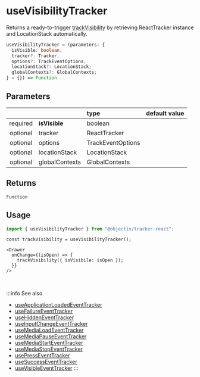 # useVisibilityTracker

Returns a ready-to-trigger [trackVisibility](/tracking/react/api-reference/eventTrackers/trackVisibility.md) by retrieving ReactTracker instance and LocationStack automatically.

```ts
useVisibilityTracker = (parameters: {
  isVisible: boolean,
  tracker?: Tracker,
  options?: TrackEventOptions,
  locationStack?: LocationStack;
  globalContexts?: GlobalContexts;
} = {}) => Function
```

## Parameters
|          |                | type              | default value |
|:--------:|:---------------|:------------------|:--------------|
| required | **isVisible**  | boolean           |               |
| optional | tracker        | ReactTracker      |               |
| optional | options        | TrackEventOptions |               |
| optional | locationStack  | LocationStack     |               |
| optional | globalContexts | GlobalContexts    |               |

## Returns
`Function`

## Usage
```ts
import { useVisibilityTracker } from "@objectiv/tracker-react";
```

```tsx title="Scenario: third party drawer with onChange callback carrying the latest state"
const trackVisibility = useVisibilityTracker();

<Drawer
  onChange={(isOpen) => {
    trackVisibility({ isVisibile: isOpen });
  }}
/>
```

<br />

:::info See also
- [useApplicationLoadedEventTracker](/tracking/react/api-reference/hooks/eventTrackers/useApplicationLoadedEventTracker.md)
- [useFailureEventTracker](/tracking/react/api-reference/hooks/eventTrackers/useFailureEventTracker.md)
- [useHiddenEventTracker](/tracking/react/api-reference/hooks/eventTrackers/useHiddenEventTracker.md)
- [useInputChangeEventTracker](/tracking/react/api-reference/hooks/eventTrackers/useInputChangeEventTracker.md)
- [useMediaLoadEventTracker](/tracking/react/api-reference/hooks/eventTrackers/useMediaLoadEventTracker.md)
- [useMediaPauseEventTracker](/tracking/react/api-reference/hooks/eventTrackers/useMediaPauseEventTracker.md)
- [useMediaStartEventTracker](/tracking/react/api-reference/hooks/eventTrackers/useMediaStartEventTracker.md)
- [useMediaStopEventTracker](/tracking/react/api-reference/hooks/eventTrackers/useMediaStopEventTracker.md)
- [usePressEventTracker](/tracking/react/api-reference/hooks/eventTrackers/usePressEventTracker.md)
- [useSuccessEventTracker](/tracking/react/api-reference/hooks/eventTrackers/useSuccessEventTracker.md)
- [useVisibleEventTracker](/tracking/react/api-reference/hooks/eventTrackers/useVisibleEventTracker.md)
:::
